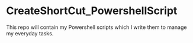 # CreateShortCut_PowershellScript
This repo will contain my Powershell scripts which I write them to manage my everyday tasks.
